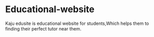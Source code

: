 # Educational-website
Kaju edusite is educational website for students,Which helps them to finding their perfect tutor near them.
